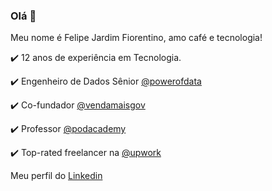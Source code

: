 ### Olá 👋

Meu nome é Felipe Jardim Fiorentino, amo café e tecnologia!

✔️ 12 anos de experiência em Tecnologia.

✔️ Engenheiro de Dados Sênior [@powerofdata](https://www.powerofdata.com.br/)

✔️ Co-fundador [@vendamaisgov](https://www.vendamaisgov.com.br/)

✔️ Professor [@podacademy](https://www.podacademy.com.br/professores-pod-academy)

✔️ Top-rated freelancer na [@upwork](https://www.upwork.com/freelancers/~01e270ef24f4fb423a)


Meu perfil do [Linkedin](https://www.linkedin.com/in/felipe-jardim-fiorentino-0a0b5972/)



